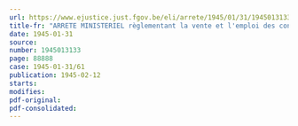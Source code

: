 ```yaml
---
url: https://www.ejustice.just.fgov.be/eli/arrete/1945/01/31/1945013133/justel
title-fr: "ARRETE MINISTERIEL règlementant la vente et l'emploi des conducteurs électriques isolés par les fabricants et les importateurs <abrogé par AM 23-04-1947>"
date: 1945-01-31
source:
number: 1945013133
page: 88888
case: 1945-01-31/61
publication: 1945-02-12
starts:
modifies:
pdf-original:
pdf-consolidated:
---
```


